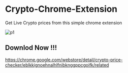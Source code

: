 # Crypto-Chrome-Extension


Get Live Crypto prices from this simple chrome extension

![p1](https://user-images.githubusercontent.com/72495360/127778644-0dbd2aa0-fcd1-4b12-863e-d58818ebff4a.png)


## Downlod Now !!!
https://chrome.google.com/webstore/detail/crypto-price-checker/eblkkignoehnalhlfnibknggppcgoifk/related
